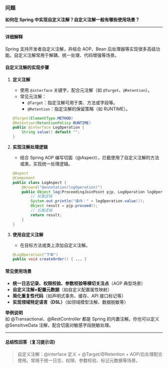 ### 问题

**如何在 Spring 中实现自定义注解？自定义注解一般有哪些使用场景？**

---

#### 详细解释

Spring 支持开发者自定义注解，并结合 AOP、Bean 后处理器等实现很多高级功能。自定义注解常用于解耦、统一处理、代码增强等场景。

#### 自定义注解的实现步骤

1. **定义注解**
   - 使用 `@interface` 关键字，配合元注解（如 `@Target`、`@Retention`）。
   - 常见元注解：
     - `@Target`：指定注解可用于类、方法或字段等。
     - `@Retention`：指定注解的保留策略（如 RUNTIME）。

   ```java
   @Target(ElementType.METHOD)
   @Retention(RetentionPolicy.RUNTIME)
   public @interface LogOperation {
       String value() default "";
   }
   ```

2. **实现注解处理逻辑**
   - 结合 Spring AOP 编写切面（@Aspect），拦截使用了自定义注解的方法或类，实现统一处理逻辑。

   ```java
   @Aspect
   @Component
   public class LogAspect {
       @Around("@annotation(logOperation)")
       public Object log(ProceedingJoinPoint pjp, LogOperation logOperation) throws Throwable {
           // 前置逻辑
           System.out.println("操作：" + logOperation.value());
           Object result = pjp.proceed();
           // 后置逻辑
           return result;
       }
   }
   ```

3. **使用自定义注解**
   - 在目标方法或类上添加自定义注解。

   ```java
   @LogOperation("下单")
   public void createOrder() { ... }
   ```

#### 常见使用场景

- **统一日志记录、权限校验、参数校验等横切关注点**（AOP 典型场景）
- **自定义注解+配置元数据**（如自定义配置属性映射）
- **简化重复性代码**（如声明式事务、缓存、API 接口标记等）
- **实现领域特定语言（DSL）**（如领域模型注解、数据脱敏等）

**举例说明**  
如 @Transactional、@RestController 都是 Spring 的内置注解。你也可以定义 @SensitiveData 注解，配合切面对敏感字段脱敏处理。

---

#### 总结性回答（复习提示词）

> 自定义注解：@interface 定义 + @Target/@Retention + AOP/后处理配合使用。常用于统一日志、权限、参数校验、标记元数据等场景。